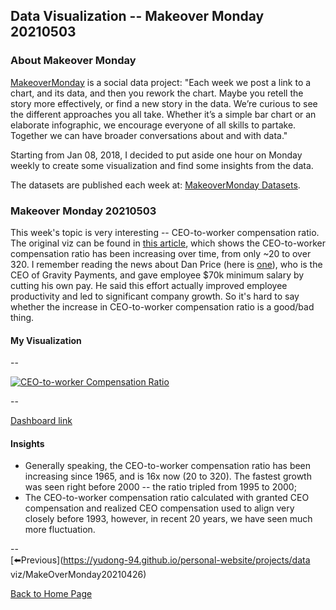 <head>
  <!-- Global site tag (gtag.js) - Google Analytics -->
<script async src="https://www.googletagmanager.com/gtag/js?id=UA-112502179-1"></script>
<script>
  window.dataLayer = window.dataLayer || [];
  function gtag(){dataLayer.push(arguments);}
  gtag('js', new Date());

  gtag('config', 'UA-112502179-1');
</script>
</head>


## Data Visualization -- Makeover Monday 20210503

### About Makeover Monday

[MakeoverMonday](http://www.makeovermonday.co.uk/) is a social data project:
"Each week we post a link to a chart, and its data, and then you rework the chart.
Maybe you retell the story more effectively, or find a new story in the data.
We’re curious to see the different approaches you all take. Whether it’s a simple bar chart or an elaborate infographic, we encourage everyone of all skills to partake.
Together we can have broader conversations about and with data."

Starting from Jan 08, 2018, I decided to put aside one hour on Monday weekly to create some visualization and find some insights from the data.

The datasets are published each week at: [MakeoverMonday Datasets](http://www.makeovermonday.co.uk/data/).

### Makeover Monday 20210503

This week's topic is very interesting -- CEO-to-worker compensation ratio. The original viz can be found in [this article](https://www.epi.org/publication/ceo-compensation-surged-14-in-2019-to-21-3-million-ceos-now-earn-320-times-as-much-as-a-typical-worker/), which shows the CEO-to-worker compensation ratio has been increasing over time, from only ~20 to over 320. I remember reading the news about Dan Price (here is [one](https://people.com/human-interest/ceo-dan-price-says-companys-revenue-has-tripled-since-he-gave-employees-70000-minimum-salary/)), who is the CEO of Gravity Payments, and gave employee $70k minimum salary by cutting his own pay. He said this effort actually improved employee productivity and led to significant company growth. So it's hard to say whether the increase in CEO-to-worker compensation ratio is a good/bad thing.  

#### My Visualization


--  
<div class='tableauPlaceholder' id='viz1620097022712' style='position: relative'>
<noscript><a href='#'>
  <img alt='CEO-to-worker Compensation Ratio ' src='https:&#47;&#47;public.tableau.com&#47;static&#47;images&#47;Ma&#47;MakeOverMonday20210503CEO-to-WorkerCompensationRatio&#47;CEO-to-workerCompensationRatio&#47;1_rss.png' style='border: none' />
</a></noscript>
<object class='tableauViz'  style='display:none;'>
  <param name='host_url' value='https%3A%2F%2Fpublic.tableau.com%2F' />
  <param name='embed_code_version' value='3' />
  <param name='site_root' value='' />
  <param name='name' value='MakeOverMonday20210503CEO-to-WorkerCompensationRatio&#47;CEO-to-workerCompensationRatio' />
  <param name='tabs' value='no' />
  <param name='toolbar' value='yes' />
  <param name='static_image' value='https:&#47;&#47;public.tableau.com&#47;static&#47;images&#47;Ma&#47;MakeOverMonday20210503CEO-to-WorkerCompensationRatio&#47;CEO-to-workerCompensationRatio&#47;1.png' />
  <param name='animate_transition' value='yes' />
  <param name='display_static_image' value='yes' />
  <param name='display_spinner' value='yes' />
  <param name='display_overlay' value='yes' />
  <param name='display_count' value='yes' />
  <param name='language' value='en' />
  <param name='filter' value='publish=yes' />
</object></div>             
<script type='text/javascript'>        
  var divElement = document.getElementById('viz1620097022712');    
  var vizElement = divElement.getElementsByTagName('object')[0];              
  if ( divElement.offsetWidth > 800 ) { vizElement.style.width='800px';vizElement.style.height='827px';} else if ( divElement.offsetWidth > 500 ) { vizElement.style.width='800px';vizElement.style.height='827px';} else { vizElement.style.width='100%';vizElement.style.height='727px';}    
  var scriptElement = document.createElement('script');         
  scriptElement.src = 'https://public.tableau.com/javascripts/api/viz_v1.js';             
  vizElement.parentNode.insertBefore(scriptElement, vizElement);              
</script>

--  

[Dashboard link](https://public.tableau.com/views/MakeOverMonday20210503CEO-to-WorkerCompensationRatio/CEO-to-workerCompensationRatio?:language=en&:display_count=y&publish=yes&:origin=viz_share_link)

#### Insights
* Generally speaking, the CEO-to-worker compensation ratio has been increasing since 1965, and is 16x now (20 to 320). The fastest growth was seen right before 2000 -- the ratio tripled from 1995 to 2000;  
* The CEO-to-worker compensation ratio calculated with granted CEO compensation and realized CEO compensation used to align very closely before 1993, however, in recent 20 years, we have seen much more fluctuation.

--  
[⬅️Previous](https://yudong-94.github.io/personal-website/projects/data viz/MakeOverMonday20210426)  

[Back to Home Page](https://yudong-94.github.io/personal-website/)
